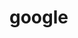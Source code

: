 # google
<meta name="google-site-verification" content="2Ux2CqET8ALUjg1aaTPZnvNrkCLS1Hk5rVZFmrLAsH8"/>
